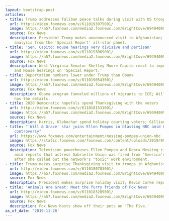 ```yaml
---
layout: bootstrap-post
articles:
- title: Trump addresses Taliban peace talks during visit with US troops
  url: http://video.foxnews.com/v/6110193075001/
  image: https://a57.foxnews.com/media2.foxnews.com/BrightCove/694940094001/2019/11/29/640/360/694940094001_6110189997001_6110193075001-vs.jpg
  source: Fox News
  description: President Trump makes unannounced visit to Afghanistan; reaction and
    analysis from the 'Special Report' all-star panel.
- title: 'Sen. Capito: House hearings very divisive and partisan'
  url: http://video.foxnews.com/v/6110193069001/
  image: https://a57.foxnews.com/media2.foxnews.com/BrightCove/694940094001/2019/11/28/640/360/694940094001_6110189988001_6110193069001-vs.jpg
  source: Fox News
  description: West Virginia Senator Shelley Moore Capito react to impeachment process
    and House hearings on 'Special Report.'
- title: Deportation numbers lower under Trump than Obama
  url: http://video.foxnews.com/v/6110190543001/
  image: https://a57.foxnews.com/media2.foxnews.com/BrightCove/694940094001/2019/11/28/640/360/694940094001_6110189956001_6110190543001-vs.jpg
  source: Fox News
  description: Obama program funneled millions of migrants to ICE; William La Jeunesse
    has the details.
- title: 2020 Democratic hopefuls spend Thanksgiving with the voters
  url: http://video.foxnews.com/v/6110181531001/
  image: https://a57.foxnews.com/media2.foxnews.com/BrightCove/694940094001/2019/11/28/640/360/694940094001_6110189933001_6110181531001-vs.jpg
  source: Fox News
  description: Harris, Klobuchar spend holiday courting voters; Gillian Turner reports.
- title: "'Will & Grace' star joins Ellen Pompeo in blasting NBC amid Gabrielle Union
    controversy"
  url: https://www.foxnews.com/entertainment/messing-pompeo-union-nbc
  image: https://static.foxnews.com/foxnews.com/content/uploads/2019/09/Debra-Messing-RT.jpg
  source: Fox News
  description: Television powerhouses Ellen Pompeo and Debra Messing ripped into NBC
    amid reports that actress Gabrielle Union was fired from "America's Got Talent"
    after she called out the network's "toxic" work environment.
- title: Trump makes surprise Thanksgiving visit to troops in Afghanistan
  url: http://video.foxnews.com/v/6110180783001/
  image: https://a57.foxnews.com/media2.foxnews.com/BrightCove/694940094001/2019/11/28/640/360/694940094001_6110178617001_6110180783001-vs.jpg
  source: Fox News
  description: President makes surprise holiday visit; Kevin Corke reports.
- title: 'Animals Are Great: Meet the furry friends of Fox News'
  url: http://video.foxnews.com/v/6110183289001/
  image: https://a57.foxnews.com/media2.foxnews.com/BrightCove/694940094001/2019/11/28/640/360/694940094001_6110178590001_6110183289001-vs.jpg
  source: Fox News
  description: Fox News hosts show off their pets on 'The Five.'
as_of_date: '2019-11-28'
---
```


